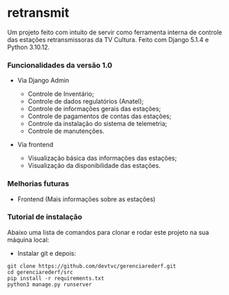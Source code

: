 # retransmit
Um projeto feito com intuito de servir como ferramenta interna de controle das estações retransmissoras da TV Cultura.
Feito com Django 5.1.4 e Python 3.10.12.

### Funcionalidades da versão 1.0
- Via Django Admin
  - Controle de Inventário;
  - Controle de dados regulatórios (Anatel);
  - Controle de informações gerais das estações;
  - Controle de pagamentos de contas das estações;
  - Controle da instalação do sistema de telemetria;
  - Controle de manutenções.
    
- Via frontend
  - Visualização básica das informações das estações;
  - Visualização da disponibilidade das estações.
 
### Melhorias futuras
- Frontend (Mais informações sobre as estações)

### Tutorial de instalação
Abaixo uma lista de comandos para clonar e rodar este projeto na sua 
máquina local:

- Instalar git e depois:

```
git clone https://github.com/devtvc/gerenciarederf.git
cd gerenciarederf/src
pip install -r requirements.txt
python3 manage.py runserver
```